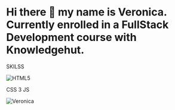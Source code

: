 <h1> Hi there 👋 my name is Veronica. Currently enrolled in a FullStack Development course with Knowledgehut. </h1>

<!--
**vramirez2022/vramirez2022** is a ✨ _special_ ✨ repository because its `README.md` (this file) appears on your GitHub profile.

Here are some ideas to get you started:

- 🔭 I’m currently working on creating websites.
- 🌱 I’m currently learning how to code.
- 👯 I’m looking to collaborate on with anyone willing to exchange ideas.
- 🤔 I’m looking for help with ideas and coding projects.
- 📫 You can reach me in git hub.
- ⚡ Fun fact: I love astrology and the stars.
-->
SKILSS
<p alight="left"> <img src="https://raw.githubusercontent.com/devicons/devicon/master/icons/html5/html5-original-wordmark.svg font-size: 10px"; alt="HTML5"/> </p>

CSS 3
JS

<p align="left"> <img src="http://www.nasa.gov/sites/default/files/thumbnails/image/potw1940a.jpg" alt="Veronica"/> </p>
